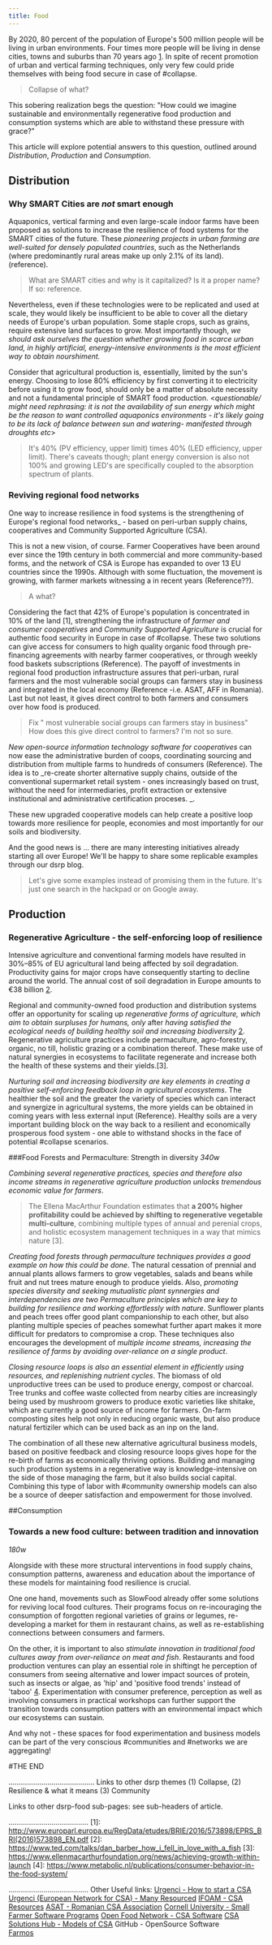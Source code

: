 ```yaml
---
title: Food
---
```


By 2020, 80 percent of the population of Europe's 500 million people will be living in urban environments. Four times more people will be living in dense cities, towns and suburbs than 70 years ago [1](1). In spite of recent promotion of urban and vertical farming techniques, only very few could pride themselves with being food secure in case of #collapse.
> Collapse of what?

This sobering realization begs the question: "How could we imagine sustainable and environmentally regenerative food production and consumption systems which are able to withstand these pressure with grace?"

This article will explore potential answers to this question, outlined around *Distribution*, *Production* and *Consumption*. 

## Distribution

### Why SMART Cities are _not_ smart enough
Aquaponics, vertical farming and even large-scale indoor farms have been proposed as solutions to increase the resilience of food systems for the SMART cities of the future. These _pioneering projects in urban farming are well-suited for densely populated countries_, such as the Netherlands (where predominantly rural areas make up only 2.1% of its land). (reference). 
>  What are SMART cities and why is it capitalized? Is it a proper name? If so: reference.

Nevertheless, even if these technologies were to be replicated and used at scale, they would likely be insufficient to be able to cover all the dietary needs of Europe's urban population. Some staple crops, such as grains, require extensive land surfaces to grow. Most importantly though, *we should ask ourselves the question whether growing food in scarce urban land, in highly artificial, energy-intensive environments is the most efficient way to obtain nourshiment.* 

Consider that agricultural production is, essentially, limited by the sun's energy. Choosing to lose 80% efficiency by first converting it to electricity before using it to grow food, should only be a matter of absolute necessity and not a fundamental principle of SMART food production. 
<*questionable/ might need rephrasing: it is not the availability of sun energy which might be the reason to want controlled aquaponics environments - it's likely going to be its lack of balance between sun and watering- manifested through droughts etc*>
> It's 40% (PV efficiency, upper limit) times 40% (LED efficiency, upper limit). There's caveats though; plant energy conversion is also not 100% and growing LED's are specifically coupled to the absorption spectrum of plants.

### Reviving regional food networks 
One way to increase resilience in food systems is the strengthening of Europe's regional food networks_ - based on peri-urban supply chains, cooperatives and Community Supported Agriculture (CSA). 

This is not a new vision, of course. Farmer Cooperatives have been around ever since the 19th century in both commercial and more community-based forms, and the network of CSA is Europe has expanded to over 13 EU countries since the 1990s. Although with some fluctuation, the movement is growing, with farmer markets witnessing a in recent years (Reference??). 
> A what?

Considering the fact that 42% of Europe's population is concentrated in 10% of the land [1], strengthening the infrastructure of _farmer and consumer cooperatives_ and _Community Supported Agriculture_ is crucial for authentic food security in Europe in case of #collapse. These two solutions can give access for consumers to high quality organic food through pre-financing agreements with nearby farmer cooperatives, or through weekly food baskets subscriptions (Reference). The payoff of investments in regional food production infrastructure assures that peri-urban, rural farmers and the most vulnerable social groups can farmers stay in business and integrated in the local economy (Reference -i.e. ASAT, AFF in Romania). Last but not least, it gives direct control to both farmers and consumers over how food is produced.
> Fix " most vulnerable social groups can farmers stay in business"
> How does this give direct control to farmers? I'm not so sure.

_New open-source information technology software for cooperatives_ can now ease the administrative burden of coops, coordinating sourcing and distribution from multiple farms to hundreds of consumers (Reference). The idea is to _re-create shorter alternative supply chains, outside of the conventional supermarket retail system - ones increasingly based on trust, without the need for intermediaries, profit extraction or extensive institutional and administrative certification proceses. _.

These new upgraded cooperative models can help create a positive loop towards more resilience for people, economies and most importantly for our soils and biodiversity. 

And the good news is ... there are many interesting initiatives already starting all over Europe! We'll be happy to share some replicable examples through our dsrp blog. 
> Let's give some examples instead of promising them in the future. It's just one search in the hackpad or on Google away.

## Production 

### Regenerative Agriculture - the self-enforcing loop of resilience

Intensive agriculture and conventional farming models have resulted in 30%–85% of EU agricultural land being affected by soil degradation. Productivity gains for major crops have consequently starting to decline around the world. The annual cost of soil degradation in Europe amounts to €38 billion [2](xx). 

Regional and community-owned food production and distribution systems offer an opportunity for scaling up _regenerative forms of agriculture, which aim to obtain surpluses for humans, only_ after  _having satisfied the ecological needs of building healthy soil and increasing biodiversity_ [2](x). Regenerative agriculture practices include permaculture, agro-forestry, organic, no till, holistic grazing or a combination thereof. These make use of natural synergies in ecosystems to facilitate regenerate and increase both the health of these systems and their yields.[3].  

_Nurturing soil and increasing biodiversity are key elements in creating a positive self-enforcing feedback loop in agricultural ecosystems_. The healthier the soil and the greater the variety of species which can interact and synergize in agricultural systems, the more yields can be obtained in coming years with less external input (Reference). Healthy soils are a very important building block on the way back to a resilient and economically prosperous food system - one able to withstand shocks in the face of potential #collapse scenarios. 

###Food Forests and Permaculture: Strength in diversity
_340w_  

_Combining several regenerative practices, species and therefore also income streams in regenerative agriculture production unlocks tremendous economic value for farmers_. 
>The Ellena MacArthur Foundation estimates that **a  200% higher profitability could be achieved by shifting to regenerative vegetable multi-culture**, combining multiple types of annual and perenial crops, and holistic ecosystem management techniques in a way that mimics nature [3].

_Creating food forests through permaculture techniques provides a good example on how this could be done_.  The natural cessation of prennial and annual plants allows farmers to grow vegetables, salads and beans while fruit and nut trees mature enough to produce yields. Also, _promoting species diversity and seeking mutualistic plant synnergies and interdependencies are two Permaculture principles which are key to building for resilience and working effortlessly with nature_. Sunflower plants and peach trees offer good plant companionship to each other, but also planting multiple species of peaches somewhat further apart makes it more difficult for predators to compromise a crop. These techniques also encourages the development of _multiple income streams, increasing the resilience of farms by avoiding over-reliance on a single product_. 

_Closing resource loops is also an essential element in efficiently using resources, and replenishing nutrient cycles_. The biomass of old unproductive trees can be used to produce energy, compost or charcoal. Tree trunks and coffee waste collected from nearby cities are increasingly being used by mushroom growers to produce exotic varieties like shitake, which are currently a good source of income for farmers. On-farm composting sites help not only in reducing organic waste, but also produce natural fertiziler which can be used back as an inp on the land. 

The combination of all these new alternative agricultural business models, based on positive feedback and closing resource loops gives hope for the re-birth of farms as economically thriving options. Building and managing such production systems in a regenerative way is knowledge-intensive on the side of those managing the farm, but it also builds social capital. Combining this type of labor with #community ownership models can also be a source of deeper satisfaction and empowerment for those involved. 

##Consumption 

### Towards a new food culture: between tradition and innovation

_180w_  

Alongside with these more structural interventions in food supply chains, consumption patterns, awareness and education about the importance of these models for maintaining food resilience is crucial. 

One one hand, movements such as SlowFood already offer some solutions for reviving local food cultures. Their programs focus on re-incouraging the consumption of forgotten regional varieties of grains or legumes, re-developing a market for them in restaurant chains, as well as re-establishing connections between consumers and farmers. 

On the other,  it is important to also _stimulate innovation in traditional food cultures away from over-reliance on meat and fish_. Restaurants and food production ventures can play an essential role in shiftingt he perception of consumers from seeing alternative and lower impact sources of protein, such as insects or algae, as 'hip' and 'positive food trends' instead of 'taboo' [4](4). Experimentation with consumer preference, perception as well as involving consumers in practical workshops can further support the transition towards consumption patters with an environmental impact which our ecosystems can sustain. 

And why not - these spaces for food experimentation and business models can be part of the very conscious #communities and #networks we are aggregating!      

#THE END


..........................................
Links to other dsrp themes
(1) Collapse, (2) Resilience & what it means (3) Community 

Links to other dsrp-food sub-pages:
see sub-headers of article. 

.......................................
[1]: http://www.europarl.europa.eu/RegData/etudes/BRIE/2016/573898/EPRS_BRI(2016)573898_EN.pdf
[2]: https://www.ted.com/talks/dan_barber_how_i_fell_in_love_with_a_fish
[3]: https://www.ellenmacarthurfoundation.org/news/achieving-growth-within-launch
[4]: https://www.metabolic.nl/publications/consumer-behavior-in-the-food-system/

.......................................
Other Useful links:
[Urgenci - How to start a CSA](http://urgenci.net/wp-content/uploads/2015/03/CSA4EUrope_Handbook.pdf) 
[Urgenci (European Network for CSA) - Many Resourced](http://urgenci.net/)
[IFOAM - CSA Resources](http://www.ifoam.bio/en/community-supported-agriculture-csa)
[ASAT - Romanian CSA Association](https://www.youtube.com/watch?v=zoMIx2liVYQ)
[Cornell University - Small Farmer Software Programs](http://smallfarms.cornell.edu/resources/tools-and-technology/)
[Open Food Network - CSA Software](https://community.openfoodnetwork.org/t/csa-software-features/403)
[CSA Solutions Hub - Models of CSA](http://www.memberassembler.com/hub/comprehensive-csa-models)
GitHub - OpenSource Software   
[Farmos](http://farmos.org/)

 







